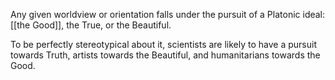 Any given worldview or orientation falls under the pursuit of a Platonic ideal: [[the Good]], the True, or the Beautiful. 

To be perfectly stereotypical about it, scientists are likely to have a pursuit towards Truth, artists towards the Beautiful, and humanitarians towards the Good. 